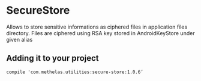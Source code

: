# SecureStore
Allows to store sensitive informations as ciphered files in application files directory.  Files are ciphered using RSA key stored in AndroidKeyStore under given alias

## Adding it to your project

    compile 'com.methelas.utilities:secure-store:1.0.6’
